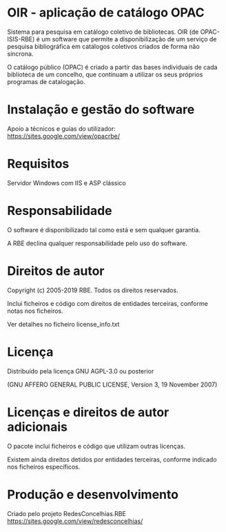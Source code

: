 # OIR - aplicação de catálogo OPAC
Sistema para pesquisa em catálogo coletivo de bibliotecas.
OIR (de OPAC-ISIS-RBE) é um software que permite a disponibilização de 
um serviço de pesquisa bibliográfica em catálogos coletivos criados de
forma não síncrona. 

O catálogo público (OPAC) é criado a partir das bases individuais de 
cada biblioteca de um concelho, que continuam a utilizar os seus 
próprios programas de catalogação. 


# Instalação e gestão do software
Apoio a técnicos e guias do utilizador:
https://sites.google.com/view/opacrbe/


# Requisitos
Servidor Windows com IIS e ASP clássico


# Responsabilidade
O software é disponibilizado tal como está e sem qualquer garantia.

A RBE declina qualquer responsabilidade pelo uso do software. 


# Direitos de autor
Copyright (c) 2005-2019 RBE. Todos os direitos reservados.

Inclui ficheiros e código com direitos de entidades terceiras, conforme notas nos ficheiros.

Ver detalhes no ficheiro license_info.txt


# Licença
Distribuído pela licença GNU AGPL-3.0 ou posterior 

(GNU AFFERO GENERAL PUBLIC LICENSE, Version 3, 19 November 2007)


# Licenças e direitos de autor adicionais
O pacote inclui ficheiros e código que utilizam outras licenças.

Existem ainda direitos detidos por entidades terceiras, conforme indicado nos ficheiros específicos.


# Produção e desenvolvimento
Criado pelo projeto RedesConcelhias.RBE
https://sites.google.com/view/redesconcelhias/
